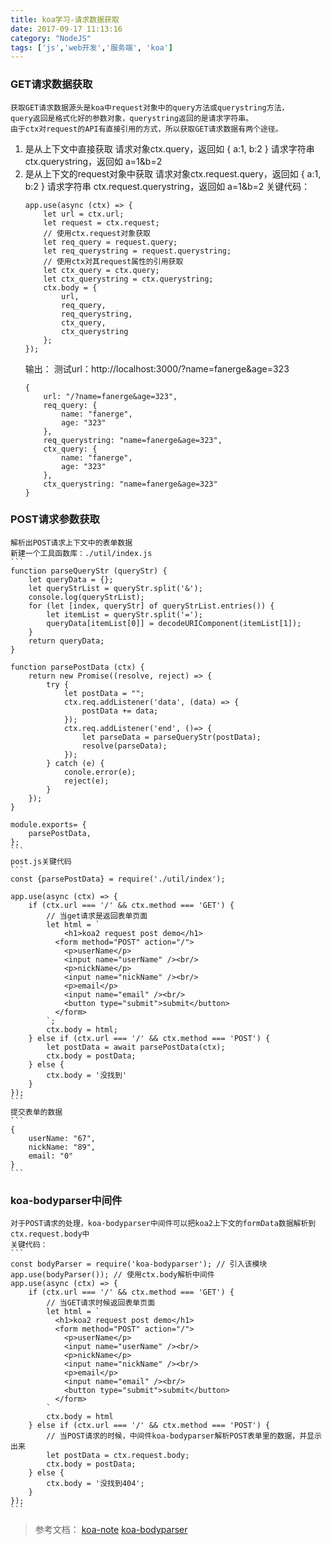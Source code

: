 ```yaml
---
title: koa学习-请求数据获取
date: 2017-09-17 11:13:16
category: "NodeJS"
tags: ['js','web开发','服务端', 'koa']
---
```

###	GET请求数据获取
	获取GET请求数据源头是koa中request对象中的query方法或querystring方法，
	query返回是格式化好的参数对象，querystring返回的是请求字符串。	
	由于ctx对request的API有直接引用的方式，所以获取GET请求数据有两个途径。
1.	是从上下文中直接获取
		请求对象ctx.query，返回如 { a:1, b:2 }
		请求字符串 ctx.querystring，返回如 a=1&b=2
2.	是从上下文的request对象中获取
		请求对象ctx.request.query，返回如 { a:1, b:2 }
		请求字符串 ctx.request.querystring，返回如 a=1&b=2
	关键代码：
	```
	app.use(async (ctx) => {
		let url = ctx.url;
		let request = ctx.request;
		// 使用ctx.request对象获取
		let req_query = request.query;
		let req_querystring = request.querystring;
		// 使用ctx对其request属性的引用获取
		let ctx_query = ctx.query;
		let ctx_querystring = ctx.querystring;
		ctx.body = {
			url,
			req_query,
			req_querystring,
			ctx_query,
			ctx_querystring
		};
	});
	```
	输出：
	测试url：http://localhost:3000/?name=fanerge&age=323
	```
	{
		url: "/?name=fanerge&age=323",
		req_query: {
			name: "fanerge",
			age: "323"
		},
		req_querystring: "name=fanerge&age=323",
		ctx_query: {
			name: "fanerge",
			age: "323"
		},
		ctx_querystring: "name=fanerge&age=323"
	}
	```
###	POST请求参数获取
	解析出POST请求上下文中的表单数据
	新建一个工具函数库：./util/index.js
	```
	function parseQueryStr (queryStr) {
		let queryData = {};
		let queryStrList = queryStr.split('&');
		console.log(queryStrList);
		for (let [index, queryStr] of queryStrList.entries()) {
			let itemList = queryStr.split('=');
			queryData[itemList[0]] = decodeURIComponent(itemList[1]);
		}
		return queryData;
	}

	function parsePostData (ctx) {
		return new Promise((resolve, reject) => {
			try {
				let postData = "";
				ctx.req.addListener('data', (data) => {
					postData += data;
				});
				ctx.req.addListener('end', ()=> {
					let parseData = parseQueryStr(postData);
					resolve(parseData);
				});
			} catch (e) {
				conole.error(e);
				reject(e);
			}
		});
	}

	module.exports= {
		parsePostData,
	};
	```
	post.js关键代码
	```
	const {parsePostData} = require('./util/index');

	app.use(async (ctx) => {
		if (ctx.url === '/' && ctx.method === 'GET') {
			// 当get请求是返回表单页面
			let html = `
				<h1>koa2 request post demo</h1>
			  <form method="POST" action="/">
				<p>userName</p>
				<input name="userName" /><br/>
				<p>nickName</p>
				<input name="nickName" /><br/>
				<p>email</p>
				<input name="email" /><br/>
				<button type="submit">submit</button>
			  </form>
			`;
			ctx.body = html;
		} else if (ctx.url === '/' && ctx.method === 'POST') {
			let postData = await parsePostData(ctx);
			ctx.body = postData;
		} else {
			ctx.body = '没找到'
		}
	});
	```
	提交表单的数据
	```
	{
		userName: "67",
		nickName: "89",
		email: "0"
	}
	```
###	koa-bodyparser中间件
	对于POST请求的处理，koa-bodyparser中间件可以把koa2上下文的formData数据解析到ctx.request.body中
	关键代码：
	```
	const bodyParser = require('koa-bodyparser'); // 引入该模块
	app.use(bodyParser()); // 使用ctx.body解析中间件
	app.use(async (ctx) => {
		if (ctx.url === '/' && ctx.method === 'GET') {
			// 当GET请求时候返回表单页面
			let html = `
			  <h1>koa2 request post demo</h1>
			  <form method="POST" action="/">
				<p>userName</p>
				<input name="userName" /><br/>
				<p>nickName</p>
				<input name="nickName" /><br/>
				<p>email</p>
				<input name="email" /><br/>
				<button type="submit">submit</button>
			  </form>
			`
			ctx.body = html
		} else if (ctx.url === '/' && ctx.method === 'POST') {
			// 当POST请求的时候，中间件koa-bodyparser解析POST表单里的数据，并显示出来
			let postData = ctx.request.body;
			ctx.body = postData;
		} else {
			ctx.body = '没找到404';
		}
	});
	```
>	参考文档：
	[koa-note](https://chenshenhai.github.io/koa2-note/note/request/post-use-middleware.html)
	[koa-bodyparser](https://www.npmjs.com/package/koa-bodyparser)
	
	
	
	
	
	
	
	
	
	
	
	
	
	
